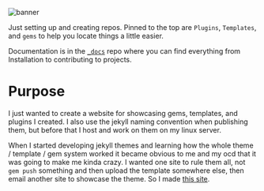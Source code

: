 ![banner](https://user-images.githubusercontent.com/128629424/230615251-f5e2910a-9123-419f-b47b-c59427d74374.png)

Just setting up and creating repos. Pinned to the top are `Plugins`, `Templates`, and `gems` to help you locate things a little easier. 

Documentation is in the [`_docs`](https://github.com/jekyllgems/_docs) repo where you can find everything from Installation to contributing to projects.

# Purpose

I just wanted to create a website for showcasing gems, templates, and plugins I created. I also use the jekyll naming convention when publishing them, but before that I host and work on them on my linux server.

When I started developing jekyll themes and learning how the whole theme / template / gem system worked it became obvious to me and my ocd that it was going to make me kinda crazy. I wanted one site to rule them all, not `gem push` something and then upload the template somewhere else, then email another site to showcase the theme. So I made [this site](https://jekyllgems.dev).

